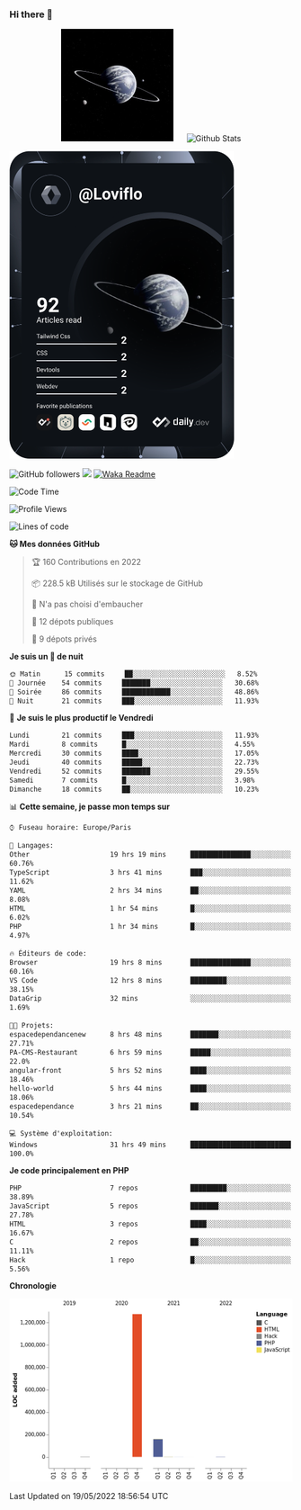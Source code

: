 ### Hi there 👋

<p align="center">
  <img src="https://github.com/Loviflo/Loviflo/blob/main/img/portrait.jpg" alt="Loviflo" height="200" style="margin-right: 20px"/>
  <img src="https://github-readme-stats.vercel.app/api?username=Loviflo&show_icons=true&theme=graywhite" alt="Github Stats" />
</p>

<a href="https://app.daily.dev/DailyDevTips"><img src="https://github.com/loviflo/loviflo/blob/master/devcard.svg" width="400" alt="Loviflo's Dev Card"/></a>

![GitHub followers](https://img.shields.io/github/followers/Loviflo?label=Follow&style=social)
![](https://visitor-badge.glitch.me/badge?page_id=Loviflo.Loviflo)
[![Waka Readme](https://github.com/Loviflo/Loviflo/actions/workflows/update-stats.yml/badge.svg)](https://github.com/Loviflo/Loviflo/actions/workflows/update-stats.yml)

<!--START_SECTION:waka-->
![Code Time](http://img.shields.io/badge/Code%20Time-0%20secs-blue)

![Profile Views](http://img.shields.io/badge/Vues%20du%20profil-5-blue)

![Lines of code](https://img.shields.io/badge/Depuis%20Hello%20World%2C%20j%27ai%20%C3%A9crit-1%20Million%20Lignes%20de%20code-blue)

**🐱 Mes données GitHub** 

> 🏆 160 Contributions en 2022
 > 
> 📦 228.5 kB Utilisés sur le stockage de GitHub 
 > 
> 🚫 N'a pas choisi d'embaucher
 > 
> 📜 12 dépots publiques 
 > 
> 🔑 9 dépots privés  
 > 
**Je suis un 🦉 de nuit** 

```text
🌞 Matin      15 commits     ██░░░░░░░░░░░░░░░░░░░░░░░   8.52% 
🌆 Journée    54 commits     ███████░░░░░░░░░░░░░░░░░░   30.68% 
🌃 Soirée     86 commits     ████████████░░░░░░░░░░░░░   48.86% 
🌙 Nuit       21 commits     ███░░░░░░░░░░░░░░░░░░░░░░   11.93%

```
📅 **Je suis le plus productif le Vendredi** 

```text
Lundi        21 commits     ███░░░░░░░░░░░░░░░░░░░░░░   11.93% 
Mardi        8 commits      █░░░░░░░░░░░░░░░░░░░░░░░░   4.55% 
Mercredi     30 commits     ████░░░░░░░░░░░░░░░░░░░░░   17.05% 
Jeudi        40 commits     █████░░░░░░░░░░░░░░░░░░░░   22.73% 
Vendredi     52 commits     ███████░░░░░░░░░░░░░░░░░░   29.55% 
Samedi       7 commits      █░░░░░░░░░░░░░░░░░░░░░░░░   3.98% 
Dimanche     18 commits     ██░░░░░░░░░░░░░░░░░░░░░░░   10.23%

```


📊 **Cette semaine, je passe mon temps sur** 

```text
⌚︎ Fuseau horaire: Europe/Paris

💬 Langages: 
Other                    19 hrs 19 mins      ███████████████░░░░░░░░░░   60.76% 
TypeScript               3 hrs 41 mins       ███░░░░░░░░░░░░░░░░░░░░░░   11.62% 
YAML                     2 hrs 34 mins       ██░░░░░░░░░░░░░░░░░░░░░░░   8.08% 
HTML                     1 hr 54 mins        █░░░░░░░░░░░░░░░░░░░░░░░░   6.02% 
PHP                      1 hr 34 mins        █░░░░░░░░░░░░░░░░░░░░░░░░   4.97%

🔥 Éditeurs de code: 
Browser                  19 hrs 8 mins       ███████████████░░░░░░░░░░   60.16% 
VS Code                  12 hrs 8 mins       █████████░░░░░░░░░░░░░░░░   38.15% 
DataGrip                 32 mins             ░░░░░░░░░░░░░░░░░░░░░░░░░   1.69%

🐱‍💻 Projets: 
espacedependancenew      8 hrs 48 mins       ███████░░░░░░░░░░░░░░░░░░   27.71% 
PA-CMS-Restaurant        6 hrs 59 mins       █████░░░░░░░░░░░░░░░░░░░░   22.0% 
angular-front            5 hrs 52 mins       ████░░░░░░░░░░░░░░░░░░░░░   18.46% 
hello-world              5 hrs 44 mins       ████░░░░░░░░░░░░░░░░░░░░░   18.06% 
espacedependance         3 hrs 21 mins       ██░░░░░░░░░░░░░░░░░░░░░░░   10.54%

💻 Système d'exploitation: 
Windows                  31 hrs 49 mins      █████████████████████████   100.0%

```

**Je code principalement en PHP** 

```text
PHP                      7 repos             █████████░░░░░░░░░░░░░░░░   38.89% 
JavaScript               5 repos             ███████░░░░░░░░░░░░░░░░░░   27.78% 
HTML                     3 repos             ████░░░░░░░░░░░░░░░░░░░░░   16.67% 
C                        2 repos             ██░░░░░░░░░░░░░░░░░░░░░░░   11.11% 
Hack                     1 repo              █░░░░░░░░░░░░░░░░░░░░░░░░   5.56%

```


**Chronologie**

![Chart not found](https://raw.githubusercontent.com/Loviflo/Loviflo/main/charts/bar_graph.png) 


 Last Updated on 19/05/2022 18:56:54 UTC
<!--END_SECTION:waka-->
